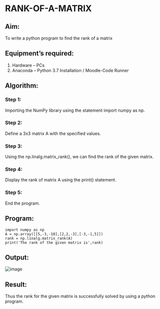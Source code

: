 # RANK-OF-A-MATRIX
## Aim:
To write a python program to find the rank of a matrix
## Equipment’s required:
1. 	Hardware – PCs
2. 	Anaconda – Python 3.7 Installation / Moodle-Code Runner
## Algorithm:

### Step 1:
Importing the NumPy library using the statement import numpy as np.
### Step 2:
Define a 3x3 matrix A with the specified values.
### Step 3:
Using the np.linalg.matrix_rank(), we can find the rank of the given matrix.
### Step 4:
Display the rank of matrix A using the print() statement.
### Step 5:
End the program.
## Program:
```
import numpy as np 
A = np.array([[5,-3,-10],[2,2,-3],[-3,-1,5]])
rank = np.linalg.matrix_rank(A)
print('The rank of the given matrix is',rank)
```
## Output:
![image](https://github.com/Yazhinielangovan/RANK-OF-A-MATRIX/assets/155508323/00844bef-590b-40d0-a21e-21268bd1568a)

## Result:
Thus the rank for the given matrix is successfully solved by  using a python program.

